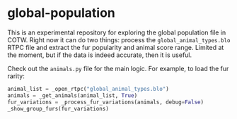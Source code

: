 # global-population

This is an experimental repository for exploring the global population file in COTW. Right now it can do two things: process the `global_animal_types.blo` RTPC file and extract the fur popularity and animal score range. Limited at the moment, but if the data is indeed accurate, then it is useful.

Check out the `animals.py` file for the main logic. For example, to load the fur rarity:

```python
animal_list = _open_rtpc("global_animal_types.blo")
animals = _get_animals(animal_list, True)
fur_variations = _process_fur_variations(animals, debug=False)
_show_group_furs(fur_variations)
```
